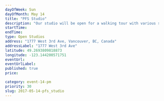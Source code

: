 ```yaml
---
dayOfWeek: Sun
dayOfMonth: May 14
title: "PFS Studio"
description: "Our studio will be open for a walking tour with various spaces set up with projects in progress with a person to answer general questions. We will have a looping slide show of award-winning projects and someone to present and answer questions in the main meeting space. "
startTime: 
endTime: 
type: Open Studios
address: "1777 West 3rd Ave, Vancouver, BC, Canada"
addressLabel: "1777 West 3rd Ave"
latitude: 49.2693809818873
longitude: -123.144200571751
eventUrl: 
eventUrlLabel: 
published: true
price: 

category: event-14-pm
priority: 30
slug: 2017-05-14-pfs_studio
---
```

